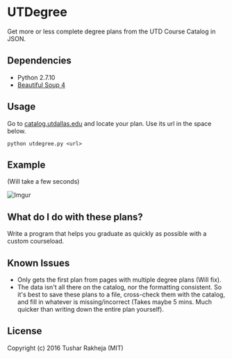 # UTDegree

Get more or less complete degree plans from the UTD Course Catalog in JSON.

## Dependencies

* Python 2.7.10
* [Beautiful Soup 4](https://www.crummy.com/software/BeautifulSoup/)

## Usage

Go to [catalog.utdallas.edu](http://catalog.utdallas.edu/) and locate your plan. Use its url in the space below.

`python utdegree.py <url>`

## Example

(Will take a few seconds)

![Imgur](http://i.imgur.com/ZYzuhSQ.gif)

## What do I do with these plans?

Write a program that helps you graduate as quickly as possible with a custom courseload.

## Known Issues

* Only gets the first plan from pages with multiple degree plans (Will fix).
* The data isn't all there on the catalog, nor the formatting consistent. So it's best to save these plans to a file, cross-check them with the catalog, and fill in whatever is missing/incorrect (Takes maybe 5 mins. Much quicker than writing down the entire plan yourself).

## License 

Copyright (c) 2016 Tushar Rakheja (MIT)
